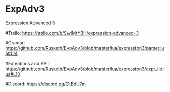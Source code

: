 # ExpAdv3
Expression Advanced 3

#Trello:
https://trello.com/b/SwiMrYBH/expression-advanced-3

#Gramar:
https://github.com/Rusketh/ExpAdv3/blob/master/lua/expression3/parser.lua#L14

#Extentions and API:
https://github.com/Rusketh/ExpAdv3/blob/master/lua/expression3/expr_lib.lua#L10

#Discord:
https://discord.gg/CtBdU7m
